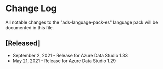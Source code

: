 # Change Log
All notable changes to the "ads-language-pack-es" language pack will be documented in this file.

## [Released]
* September 2, 2021 - Release for Azure Data Studio 1.33
* May 21, 2021 - Release for Azure Data Studio 1.29
